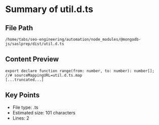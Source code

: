 # Summary of util.d.ts
  
## File Path
`/home/tabs/seo-engineering/automation/node_modules/@mongodb-js/saslprep/dist/util.d.ts`

## Content Preview
```
export declare function range(from: number, to: number): number[];
//# sourceMappingURL=util.d.ts.map
[...truncated...]
```

## Key Points
- File type: .ts
- Estimated size: 101 characters
- Lines: 2
